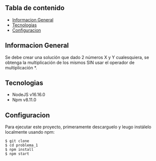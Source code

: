 ## Tabla de contenido

- [Informacion General](#informacion-general)
- [Tecnologias](#tecnologias)
- [Configuracion](#configuracion)

## Informacion General

Se debe crear una solución que dado 2 números X y Y cualesquiera, se obtenga la
multiplicación de los mismos SIN usar el operador de multiplicación \*.

## Tecnologias

- NodeJS v16.16.0
- Npm v8.11.0

## Configuracion

Para ejecutar este proyecto, primeramente descarguelo y leugo instálelo localmente usando npm:

```
$ git clone
$ cd problema_1
$ npm install
$ npm start
```
